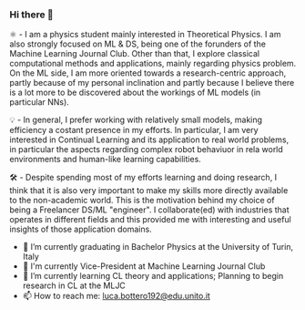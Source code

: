### Hi there 👋

⚛️ - I am a physics student mainly interested in Theoretical Physics. I am also strongly focused on ML & DS, being one of the forunders of the Machine Learning Journal Club. Other than that, I explore classical computational methods and applications, mainly regarding physics problem.
On the ML side, I am more oriented towards a research-centric approach, partly because of my personal inclination and partly because I believe there is a lot more to be discovered about the workings of ML models (in particular NNs). 

💡 - In general, I prefer working with relatively small models, making efficiency a costant presence in my efforts. In particular, I am very interested in Continual Learning and its application to real world problems, in particular the aspects regarding complex robot behaviuor in rela world environments and human-like learning capabilities.
  
🛠 - Despite spending most of my efforts learning and doing research, I think that it is also very important to make my skills more directly available to the non-academic world. This is the motivation behind my choice of being a Freelancer DS/ML "engineer". I collaborate(ed) with industries that operates in different fields and this provided me with interesting and useful insights of those application domains.

- 🔭 I’m currently graduating in Bachelor Physics at the University of Turin, Italy
- 🔬 I'm currently Vice-President at Machine Learning Journal Club
- 🌱 I’m currently learning CL theory and applications; Planning to begin research in CL at the MLJC
- 📫 How to reach me: luca.bottero192@edu.unito.it
